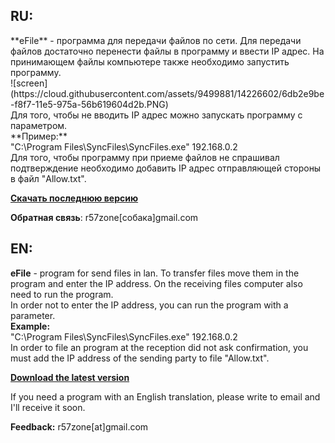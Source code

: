 <h2>RU:</h2>
**eFile** - программа для передачи файлов по сети. Для передачи файлов достаточно перенести файлы в программу и ввести IP адрес. На принимающем файлы компьютере также необходимо запустить программу.<br>
![screen](https://cloud.githubusercontent.com/assets/9499881/14226602/6db2e9be-f8f7-11e5-975a-56b619604d2b.PNG)<br>
Для того, чтобы не вводить IP адрес можно запускать программу с параметром.<br>
**Пример:**<br>
"C:\Program Files\SyncFiles\SyncFiles.exe" 192.168.0.2<br>
Для того, чтобы программу при приеме файлов не спрашивал подтверждение необходимо добавить IP адрес отправляющей стороны в файл "Allow.txt".

**[Скачать последнюю версию](https://github.com/r57zone/eFile/releases)**

**Обратная связь**: r57zone[собака]gmail.com 

<h2>EN:</h2>

**eFile** - program for send files in lan. To transfer files move them in the program and enter the IP address. On the receiving files computer also need to run the program.<br>
In order not to enter the IP address, you can run the program with a parameter.<br>
**Example:**<br>
"C:\Program Files\SyncFiles\SyncFiles.exe" 192.168.0.2<br>
In order to file an program at the reception did not ask confirmation, you must add the IP address of the sending party to file "Allow.txt".

**[Download the latest version](https://github.com/r57zone/eFile/releases)**

If you need a program with an English translation, please write to email and I'll receive it soon.

**Feedback:** r57zone[at]gmail.com
